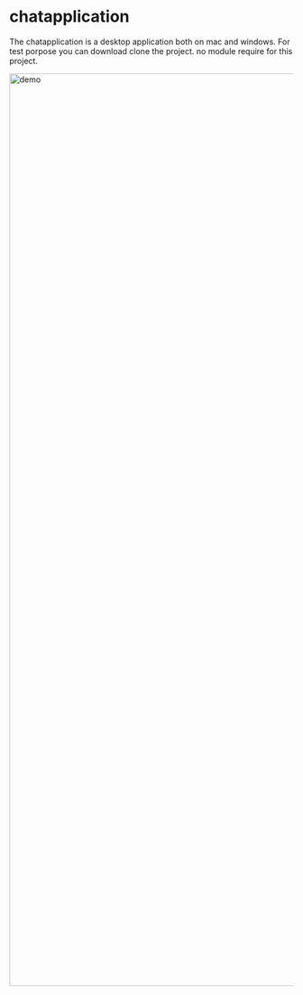 # chatapplication

The chatapplication is a desktop application both on mac and windows. For test porpose you can download clone the project. 
no module require for this project.


<img width="1617" alt="demo" src="https://user-images.githubusercontent.com/51061202/160026566-1b8e6cd2-15d8-4a0e-b28f-1f0979839fdd.png">

